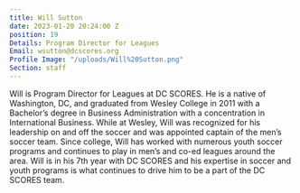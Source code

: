 ```yaml
---
title: Will Sutton
date: 2023-01-20 20:24:00 Z
position: 19
Details: Program Director for Leagues
Email: wsutton@dcscores.org
Profile Image: "/uploads/Will%20Sutton.png"
Section: staff
---
```


Will is Program Director for Leagues at DC SCORES. He is a native of Washington, DC, and graduated from Wesley College in 2011 with a Bachelor’s degree in Business Administration with a concentration in International Business. While at Wesley, Will was recognized for his leadership on and off the soccer and was appointed captain of the men’s soccer team. Since college, Will has worked with numerous youth soccer programs and continues to play in men’s and co-ed leagues around the area. Will is in his 7th year with DC SCORES and his expertise in soccer and youth programs is what continues to drive him to be a part of the DC SCORES team.
